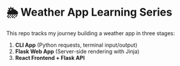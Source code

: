 # 🌦️ Weather App Learning Series

This repo tracks my journey building a weather app in three stages:

1. **CLI App** (Python requests, terminal input/output)
2. **Flask Web App** (Server-side rendering with Jinja)
3. **React Frontend + Flask API** 